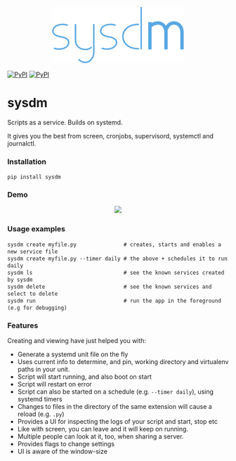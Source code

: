 <p align="center">
  <img src="https://raw.githubusercontent.com/kootenpv/sysdm/master/logo.png" width="300px"/>
</p>

[![PyPI](https://img.shields.io/pypi/v/sysdm.svg?style=flat-square)](https://pypi.python.org/pypi/sysdm/)
[![PyPI](https://img.shields.io/pypi/pyversions/sysdm.svg?style=flat-square)](https://pypi.python.org/pypi/sysdm/)

# sysdm

Scripts as a service. Builds on systemd.

It gives you the best from screen, cronjobs, supervisord, systemctl and journalctl.

### Installation

    pip install sysdm

### Demo

<p align="center">
  <img src="https://raw.githubusercontent.com/kootenpv/sysdm/master/demo.gif"/>
</p>

### Usage examples

    sysdm create myfile.py               # creates, starts and enables a new service file
    sysdm create myfile.py --timer daily # the above + schedules it to run daily
    sysdm ls                             # see the known services created by sysdm
    sysdm delete                         # see the known services and select to delete
    sysdm run                            # run the app in the foreground (e.g for debugging)

### Features

Creating and viewing have just helped you with:

- Generate a systemd unit file on the fly
- Uses current info to determine, and pin, working directory and virtualenv paths in your unit.
- Script will start running, and also boot on start
- Script will restart on error
- Script can also be started on a schedule (e.g. `--timer daily`), using systemd timers
- Changes to files in the directory of the same extension will cause a reload (e.g. `.py`)
- Provides a UI for inspecting the logs of your script and start, stop etc
- Like with screen, you can leave and it will keep on running.
- Multiple people can look at it, too, when sharing a server.
- Provides flags to change settings
- UI is aware of the window-size
